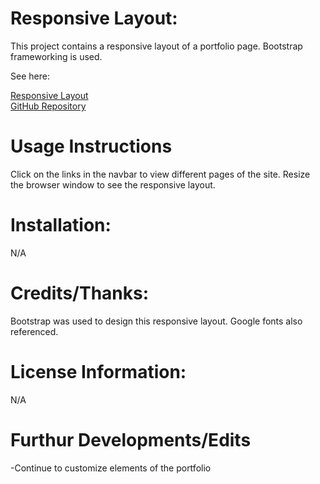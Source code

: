 # Responsive Layout:
This project contains a responsive layout of a portfolio page. Bootstrap frameworking is used.

See here:

[Responsive Layout]()
<br>
[GitHub Repository](https://github.com/KeepTheLidOnTight/Responsive_Portfolio)

# Usage Instructions
Click on the links in the navbar to view different pages of the site. Resize the browser window to see the responsive layout.

# Installation:
N/A

# Credits/Thanks:
Bootstrap was used to design this responsive layout. Google fonts also referenced.

# License Information: 
N/A

# Furthur Developments/Edits
-Continue to customize elements of the portfolio
